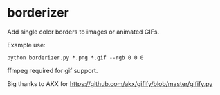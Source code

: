 # borderizer
Add single color borders to images or animated GIFs.

Example use:
```
python borderizer.py *.png *.gif --rgb 0 0 0
```

ffmpeg required for gif support.

Big thanks to AKX for https://github.com/akx/gifify/blob/master/gifify.py
